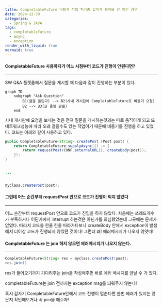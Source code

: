 ```yaml
---
title: CompletableFuture 비동기 작업 처리중 갑자기 동작을 안 하는 경우
date: 2024-12-30
categories:
  - Spring & JAVA
tags:
  - completableFuture
  - async
  - exception
render_with_liquid: true
mermaid: true
---
```

#### CompletableFuture 사용하다가 어느 시점부터 코드가 진행이 안된다면?
---
SW Q&A 플랫폼에서 질문을 게시할 때 다음과 같이 진행하는 부분이 있다.
```mermaid
graph TD
    subgraph "Ask Question"
        B1(글을 올린다) --> B2(사내 게시판에 CompletableFuture로 비동기 요청)
        B2 --> B3(글 올림 완료)
    end
```

사내 게시판에 요청을 보내는 것은 전혀 질문을 게시하는것과는 따로 움직이게 되고 또 네트워크성능에 따라 오래 걸릴수도 있는 작업이기 때문에 비동기를 진행을 하고 있었다. 코드는 아래와 같이 사용하고 있다.

```java
public CompletableFuture<String> createPost (Post post) {
	return CompletableFuture.supplyAsync(() -> {
		return requestPost(CONF.externalURL(), createBody(post));
	});
}


...


myclass.createPost(post);
```

#### 그런데 어느 순간부터 requestPost 안으로 코드가 진행이 되지 않았다
---
어느 순간부터 requestPost 안으로 코드가 진입을 하지 않았다. 처음에는 쓰레드개수가 부족하거나 어딘가에서 interrupt 하는것은 아닌가를 의심했었는데 그곳에는 문제가 없었다. 따라서 코드를 한줄 한줄 따라가다보니 createBody 안에서 exception이 발생해서 더이상 코드가 진행되지 않았던 것이다! 그런데 왜! 에러메시지가 나오지 않앗따!

#### CompletableFuture 는 join 하지 않으면 에러메시지가 나오지 않는다.
---
```java
CompletableFuture<String> res = myclass.createPost(post);
res.join()
```
res가 들어오기까지 기다려주는 join을 작성해주면 바로 에러 메시지를 만날 수 가 있다.

completableFuture는 join 전까지는 exception msg를 띄워주지 않는다!

혹시 갑자기 CompletableFuture안에서 코드 진행이 멈춘다면 한번 에러가 있지는 않은지 확인해보거나 꼭 join을 해주자!
